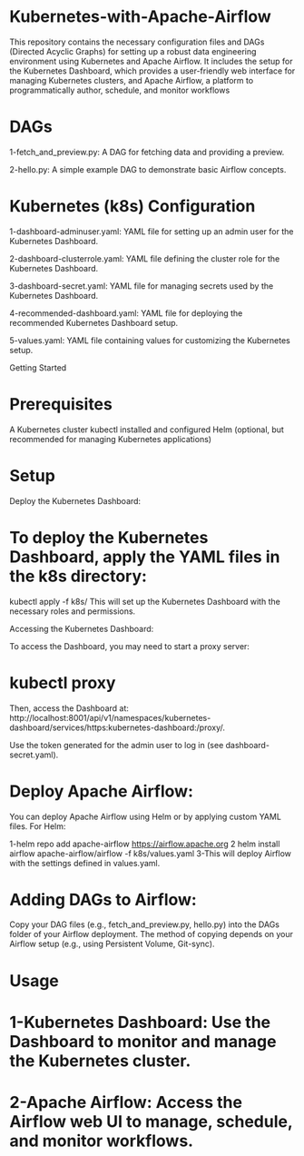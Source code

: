 # Kubernetes-with-Apache-Airflow

This repository contains the necessary configuration files and DAGs (Directed Acyclic Graphs) for setting up a robust data engineering environment using Kubernetes and Apache Airflow. It includes the setup for the Kubernetes Dashboard, which provides a user-friendly web interface for managing Kubernetes clusters, and Apache Airflow, a platform to programmatically author, schedule, and monitor workflows

# DAGs
 1-fetch_and_preview.py: A DAG for fetching data and providing a preview.

 2-hello.py: A simple example DAG to demonstrate basic Airflow concepts.

# Kubernetes (k8s) Configuration
 1-dashboard-adminuser.yaml: YAML file for setting up an admin user for the Kubernetes Dashboard.

 2-dashboard-clusterrole.yaml: YAML file defining the cluster role for the Kubernetes Dashboard.

 3-dashboard-secret.yaml: YAML file for managing secrets used by the Kubernetes Dashboard.

 4-recommended-dashboard.yaml: YAML file for deploying the recommended Kubernetes Dashboard setup.

 5-values.yaml: YAML file containing values for customizing the Kubernetes setup.

Getting Started
# Prerequisites

A Kubernetes cluster
kubectl installed and configured
Helm (optional, but recommended for managing Kubernetes applications)

# Setup
Deploy the Kubernetes Dashboard:

# To deploy the Kubernetes Dashboard, apply the YAML files in the k8s directory:

kubectl apply -f k8s/
This will set up the Kubernetes Dashboard with the necessary roles and permissions.

Accessing the Kubernetes Dashboard:

To access the Dashboard, you may need to start a proxy server:

# kubectl proxy
Then, access the Dashboard at: http://localhost:8001/api/v1/namespaces/kubernetes-dashboard/services/https:kubernetes-dashboard:/proxy/.

Use the token generated for the admin user to log in (see dashboard-secret.yaml).

# Deploy Apache Airflow:

You can deploy Apache Airflow using Helm or by applying custom YAML files. For Helm:

1-helm repo add apache-airflow https://airflow.apache.org
2 helm install airflow apache-airflow/airflow -f k8s/values.yaml
3-This will deploy Airflow with the settings defined in values.yaml.

# Adding DAGs to Airflow:

Copy your DAG files (e.g., fetch_and_preview.py, hello.py) into the DAGs folder of your Airflow deployment. The method of copying depends on your Airflow setup (e.g., using Persistent Volume, Git-sync).

# Usage
# 1-Kubernetes Dashboard: Use the Dashboard to monitor and manage the Kubernetes cluster.
# 2-Apache Airflow: Access the Airflow web UI to manage, schedule, and monitor workflows.
